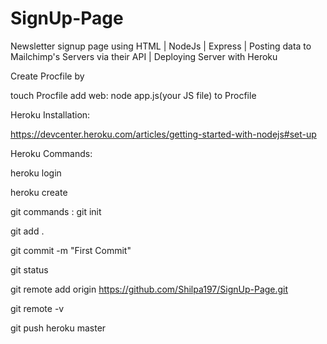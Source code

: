 # SignUp-Page

Newsletter signup page using HTML | NodeJs | Express | Posting data to Mailchimp's Servers via their API | Deploying Server with Heroku

Create Procfile by

touch Procfile
add web: node app.js(your JS file) to Procfile


Heroku Installation:

https://devcenter.heroku.com/articles/getting-started-with-nodejs#set-up



Heroku Commands:

heroku login

heroku create


git commands :
 git init

 git add .

 git commit -m "First Commit"

 git status

 git remote add origin https://github.com/Shilpa197/SignUp-Page.git

 git remote -v

git push heroku master
